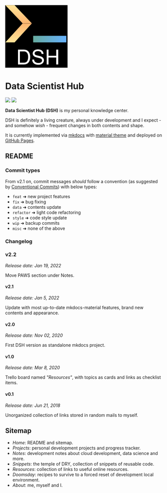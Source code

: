 <img src="assets/dsh_minimal.png" width="200"/>

# Data Scientist Hub

![](https://img.shields.io/github/last-commit/a-slice-of-py/data-scientist-hub)
![](https://img.shields.io/github/commits-since/a-slice-of-py/data-scientist-hub/latest)

**Data Scientist Hub (DSH)** is my personal knowledge center.

<!-- [=75% "current website progress 75%"]{: .candystripe .candystripe-animate} -->

DSH is definitely a living creature, always under development and I expect - and somehow _wish_ - frequent changes in both contents and shape.

It is currently implemented via [mkdocs](https://www.mkdocs.org/) with [material theme](https://squidfunk.github.io/mkdocs-material/) and deployed on [GitHub Pages](https://pages.github.com/).

## README

### Commit types

From v2.1 on, commit messages _should_ follow a convention (as suggested by [Conventional Commits](https://www.conventionalcommits.org/en/v1.0.0/)) with below types:

- `feat` ➜ new project features
- `fix` ➜ bug fixing
- `data` ➜ contents update
- `refactor` ➜ light code refactoring
- `style` ➜ code style update
- `wip` ➜ backup commits
- `misc` ➜ none of the above

### Changelog

### v2.2

_Release date: Jan 19, 2022_

Move PAWS section under Notes.

#### v2.1

_Release date: Jan 5, 2022_

Update with most up-to-date mkdocs-material features, brand new contents and appearance.

#### v2.0

_Release date: Nov 02, 2020_

First DSH version as standalone mkdocs project.

#### v1.0

_Release date: Mar 8, 2020_

Trello board named _"Resources"_, with topics as cards and links as checklist items.

#### v0.1

_Release date: Jun 21, 2018_

Unorganized collection of links stored in random mails to myself.

## Sitemap

- _Home_: README and sitemap.
- _Projects_: personal development projects and progress tracker.
- _Notes_: development notes about cloud development, data science and more.
- _Snippets_: the temple of DRY, collection of snippets of reusable code.
- _Resources_: collection of links to useful online resources.
- _Doomsday_: recipes to survive to a forced reset of development local environment.
- _About_: me, myself and I.
<!-- - Captain's Log: logbook with notes on DSH development and misc stuff. -->
